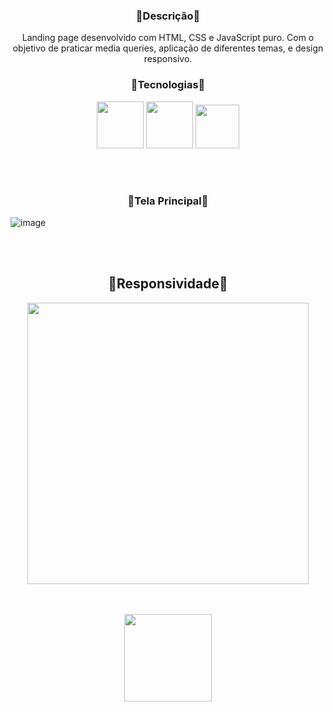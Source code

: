 <h3 align="center">🔹Descrição🔹</h3>
 <p align="center">Landing page desenvolvido com HTML, CSS e JavaScript puro. Com o objetivo de praticar media queries, aplicação de diferentes temas, e design responsivo.</p>


<h3 align="center">🔹Tecnologias🔹</h3>

<div align="center">
  <img height="75" src="https://cdn.jsdelivr.net/gh/devicons/devicon/icons/javascript/javascript-original.svg" />
  <img height="75" src="https://cdn.jsdelivr.net/gh/devicons/devicon/icons/css3/css3-original.svg" />
  <img height="70" src="https://cdn.jsdelivr.net/gh/devicons/devicon/icons/html5/html5-original.svg" />          
</div>

<br><br>
<h3 align="center">🔹Tela Principal🔹</h3>

![image](https://user-images.githubusercontent.com/108037819/184495711-348f8c5f-9926-4f7b-a67f-0ac088810614.png)

<br><br>
<div align="center">
 <h2> 🔹Responsividade🔹</h2>
<img height="450" src="https://user-images.githubusercontent.com/108037819/184496355-a61166d7-c740-4915-96a8-729a8bc5fb8e.gif" />
 
 <br><br>
 <a href = "https://responsive-landing-page-joaolalmeida.netlify.app/" target="_blank"><img  align="rigth" width="140" src="https://img.shields.io/badge/-Visualizar-212121?style=square&logo=Netlify&logoColor=f13b12&link=http://fast-fit.netlify.app/"></a>
 
</div>
